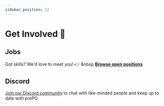 ```yaml
---
sidebar_position: 12
---
```


# Get Involved 💜

## Jobs

Got skills? We'd love to meet you! 👉 &nbsp [**Browse open positions**](https://apply.workable.com/prepo/)

## Discord

[Join our Discord community](https://url.prepo.io/discord-website-desktop) to chat with like-minded people and keep up to date with prePO.
